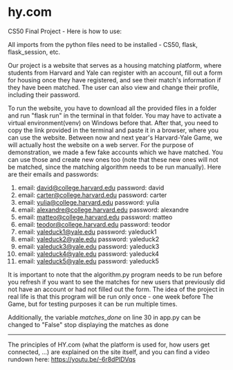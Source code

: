 # hy.com
CS50 Final Project - Here is how to use:

All imports from the python files need to be installed - CS50, flask, flask_session, etc.

Our project is a website that serves as a housing matching platform, where students from Harvard and Yale can register with an account, fill out a form for housing once they have registered, and see their match's information if they have been matched. The user can also view and change their profile, including their password.

To run the website, you have to download all the provided files in a folder and run "flask run" in the terminal in that folder. You may have to activate a virtual environment(venv) on Windows before that. After that, you need to copy the link provided in the terminal and paste it in a browser, where you can use the website. Between now and next year's Harvard-Yale Game, we will actually host the website on a web server. 
For the purpose of demonstration, we  made a few fake accounts which we have matched. You can use those and create new ones too (note that these new ones will not be matched, since the matching algorithm needs to be run manually). Here are their emails and passwords:

1. email: david@college.harvard.edu password: david
2. email: carter@college.harvard.edu password: carter
3. email: yulia@college.harvard.edu password: yulia
4. email: alexandre@college.harvard.edu password: alexandre
5. email: matteo@college.harvard.edu password: matteo
6. email: teodor@college.harvard.edu password: teodor
7. email: yaleduck1@yale.edu password: yaleduck1
8. email: yaleduck2@yale.edu password: yaleduck2
9. email: yaleduck3@yale.edu password: yaleduck3
10. email: yaleduck4@yale.edu password: yaleduck4
11. email: yaleduck5@yale.edu password: yaleduck5

It is important to note that the algorithm.py program needs to be run before you refresh if you want to see the matches for new users that previously did not have an account or had not filled out the form. The idea of the project in real life is that this program will be run only once - one week before The Game, but for testing purposes it can be run multiple times.

Additionally, the variable _matches_done_ on line 30 in app.py can be changed to "False" stop displaying the matches as done

---

The principles of HY.com (what the platform is used for, how users get connected, ...) are explained on the site itself, and you can find a video rundown here:
https://youtu.be/-6r8dPIDVqs

